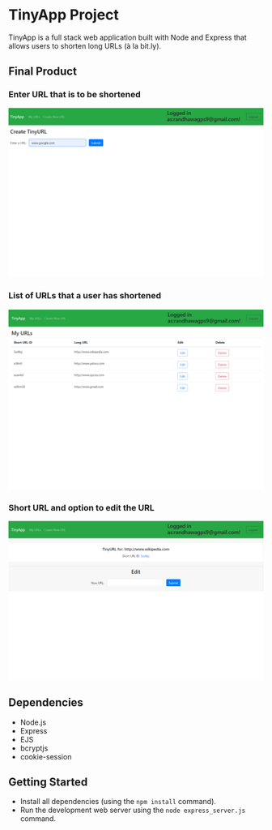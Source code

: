 # TinyApp Project

TinyApp is a full stack web application built with Node and Express that allows users to shorten long URLs (à la bit.ly).

## Final Product

### Enter URL that is to be shortened

!["Enter URL that is to be shortened"](/Screenshot1.png)

### List of URLs that a user has shortened

!["List of URLs that a user has shortened"](/Screenshot2.png)

### Short URL and option to edit the URL

!["Short URL and option to edit the URL"](/Screenshot3.png)

## Dependencies

- Node.js
- Express
- EJS
- bcryptjs
- cookie-session

## Getting Started

- Install all dependencies (using the `npm install` command).
- Run the development web server using the `node express_server.js` command.
